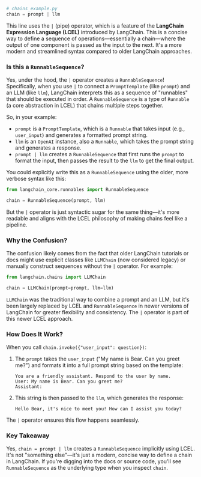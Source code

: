 ```python
# chains_example.py
chain = prompt | llm
```

This line uses the `|` (pipe) operator, which is a feature of the **LangChain Expression Language (LCEL)** introduced by LangChain. This is a concise way to define a sequence of operations—essentially a chain—where the output of one component is passed as the input to the next. It's a more modern and streamlined syntax compared to older LangChain approaches.

### Is this a `RunnableSequence`?
Yes, under the hood, the `|` operator creates a `RunnableSequence`! Specifically, when you use `|` to connect a `PromptTemplate` (like `prompt`) and an LLM (like `llm`), LangChain interprets this as a sequence of "runnables" that should be executed in order. A `RunnableSequence` is a type of `Runnable` (a core abstraction in LCEL) that chains multiple steps together.

So, in your example:

- `prompt` is a `PromptTemplate`, which is a `Runnable` that takes input (e.g., `user_input`) and generates a formatted prompt string.
- `llm` is an `OpenAI` instance, also a `Runnable`, which takes the prompt string and generates a response.
- `prompt | llm` creates a `RunnableSequence` that first runs the `prompt` to format the input, then passes the result to the `llm` to get the final output.

You could explicitly write this as a `RunnableSequence` using the older, more verbose syntax like this:

```python
from langchain_core.runnables import RunnableSequence

chain = RunnableSequence(prompt, llm)
```

But the `|` operator is just syntactic sugar for the same thing—it's more readable and aligns with the LCEL philosophy of making chains feel like a pipeline.

### Why the Confusion?
The confusion likely comes from the fact that older LangChain tutorials or docs might use explicit classes like `LLMChain` (now considered legacy) or manually construct sequences without the `|` operator. For example:

```python
from langchain.chains import LLMChain

chain = LLMChain(prompt=prompt, llm=llm)
```

`LLMChain` was the traditional way to combine a prompt and an LLM, but it's been largely replaced by LCEL and `RunnableSequence` in newer versions of LangChain for greater flexibility and consistency. The `|` operator is part of this newer LCEL approach.

### How Does It Work?
When you call `chain.invoke({"user_input": question})`:

1. The `prompt` takes the `user_input` ("My name is Bear. Can you greet me?") and formats it into a full prompt string based on the template:  

   ```
   You are a friendly assistant. Respond to the user by name.
   User: My name is Bear. Can you greet me?
   Assistant:
   ```

2. This string is then passed to the `llm`, which generates the response:  

   ```
   Hello Bear, it's nice to meet you! How can I assist you today?
   ```

The `|` operator ensures this flow happens seamlessly.

### Key Takeaway
Yes, `chain = prompt | llm` creates a `RunnableSequence` implicitly using LCEL. It's not "something else"—it's just a modern, concise way to define a chain in LangChain. If you're digging into the docs or source code, you'll see `RunnableSequence` as the underlying type when you inspect `chain`.

<br>
